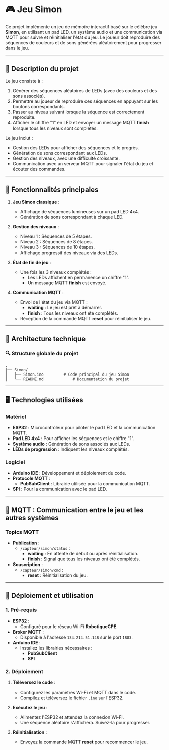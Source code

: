 # 🎮 Jeu Simon

Ce projet implémente un jeu de mémoire interactif basé sur le célèbre jeu **Simon**, en utilisant un pad LED, un système audio et une communication via MQTT pour suivre et réinitialiser l'état du jeu. Le joueur doit reproduire des séquences de couleurs et de sons générées aléatoirement pour progresser dans le jeu.

---

## 📜 Description du projet

Le jeu consiste à :
1. Générer des séquences aléatoires de LEDs (avec des couleurs et des sons associés).
2. Permettre au joueur de reproduire ces séquences en appuyant sur les boutons correspondants.
3. Passer au niveau suivant lorsque la séquence est correctement reproduite.
4. Afficher le chiffre "1" en LED et envoyer un message MQTT **finish** lorsque tous les niveaux sont complétés.

Le jeu inclut :
- Gestion des LEDs pour afficher des séquences et le progrès.
- Génération de sons correspondant aux LEDs.
- Gestion des niveaux, avec une difficulté croissante.
- Communication avec un serveur MQTT pour signaler l'état du jeu et écouter des commandes.

---

## 🔧 Fonctionnalités principales

1. **Jeu Simon classique** :
   - Affichage de séquences lumineuses sur un pad LED 4x4.
   - Génération de sons correspondant à chaque LED.

2. **Gestion des niveaux** :
   - Niveau 1 : Séquences de 5 étapes.
   - Niveau 2 : Séquences de 8 étapes.
   - Niveau 3 : Séquences de 10 étapes.
   - Affichage progressif des niveaux via des LEDs.

3. **État de fin de jeu** :
   - Une fois les 3 niveaux complétés :
     - Les LEDs affichent en permanence un chiffre "1".
     - Un message MQTT **finish** est envoyé.

4. **Communication MQTT** :
   - Envoi de l'état du jeu via MQTT :
     - **waiting** : Le jeu est prêt à démarrer.
     - **finish** : Tous les niveaux ont été complétés.
   - Réception de la commande MQTT **reset** pour réinitialiser le jeu.

---

## 🔧 Architecture technique

### 🔍 Structure globale du projet

```plaintext
.
├── Simon/
│   ├── Simon.ino         # Code principal du jeu Simon
│   └── README.md             # Documentation du projet
```

---

## 🖥️ Technologies utilisées

### Matériel
- **ESP32** : Microcontrôleur pour piloter le pad LED et la communication MQTT.
- **Pad LED 4x4** : Pour afficher les séquences et le chiffre "1".
- **Système audio** : Génération de sons associés aux LEDs.
- **LEDs de progression** : Indiquent les niveaux complétés.

### Logiciel
- **Arduino IDE** : Développement et déploiement du code.
- **Protocole MQTT** :
  - **PubSubClient** : Librairie utilisée pour la communication MQTT.
- **SPI** : Pour la communication avec le pad LED.

---

## 📡 MQTT : Communication entre le jeu et les autres systèmes

### Topics MQTT
- **Publication** :
  - `/capteur/simon/status` :
    - **waiting** : En attente de début ou après réinitialisation.
    - **finish** : Signal que tous les niveaux ont été complétés.
- **Souscription** :
  - `/capteur/simon/cmd` :
    - **reset** : Réinitialisation du jeu.

---

## 🚀 Déploiement et utilisation

### 1. Pré-requis

- **ESP32** :
  - Configuré pour le réseau Wi-Fi **RobotiqueCPE**.
- **Broker MQTT** :
  - Disponible à l'adresse `134.214.51.148` sur le port `1883`.
- **Arduino IDE** :
  - Installez les librairies nécessaires :
    - **PubSubClient**
    - **SPI**

### 2. Déploiement

1. **Téléversez le code** :
   - Configurez les paramètres Wi-Fi et MQTT dans le code.
   - Compilez et téléversez le fichier `.ino` sur l'ESP32.

2. **Exécutez le jeu** :
   - Alimentez l'ESP32 et attendez la connexion Wi-Fi.
   - Une séquence aléatoire s'affichera. Suivez-la pour progresser.

3. **Réinitialisation** :
   - Envoyez la commande MQTT **reset** pour recommencer le jeu.
